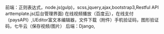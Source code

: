 
前端：正则表达式，node.js(gulp)，scss,jquery,ajax,bootstrap3,Restful API arttemplate.js(后台管理界面) 在线视频播放（百度云），在线支付（paysAPI）,UEditor富文本编辑器，文件下载（附件）手机验证码，图形验证码，七牛云（保存视频/图片）
后端：Django, 

